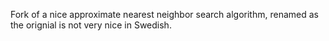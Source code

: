 Fork of a nice approximate nearest neighbor search algorithm, renamed as the orignial is not very nice in Swedish.